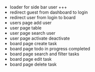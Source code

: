 - loader for side bar user +++
- redirect guest from dashboard to login
- redirect user from login to board
- users page add user
- user page table
- user page search user
- user page activate deactivate
- board page create task
- board page todo in progress completed
- board page search and filter tasks
- board page edit task
- board page delete task
